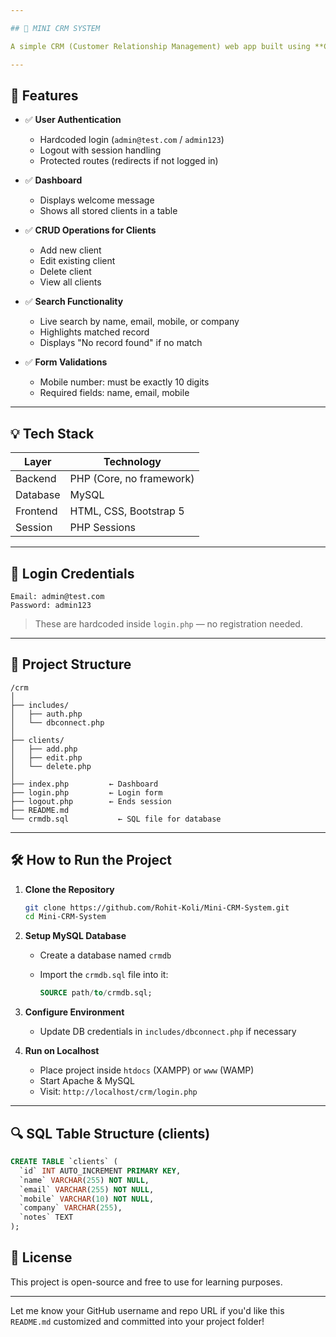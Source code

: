```yaml
---

## 📘 MINI CRM SYSTEM

A simple CRM (Customer Relationship Management) web app built using **Core PHP**, **MySQL**, and **Bootstrap**. This project simulates real-world backend development scenarios like authentication, session management, CRUD operations, and data validation.

---
```


## 🔧 Features

* ✅ **User Authentication**

  * Hardcoded login (`admin@test.com` / `admin123`)
  * Logout with session handling
  * Protected routes (redirects if not logged in)

* ✅ **Dashboard**

  * Displays welcome message
  * Shows all stored clients in a table

* ✅ **CRUD Operations for Clients**

  * Add new client
  * Edit existing client
  * Delete client
  * View all clients

* ✅ **Search Functionality**

  * Live search by name, email, mobile, or company
  * Highlights matched record
  * Displays "No record found" if no match

* ✅ **Form Validations**

  * Mobile number: must be exactly 10 digits
  * Required fields: name, email, mobile

---

## 💡 Tech Stack

| Layer    | Technology               |
| -------- | ------------------------ |
| Backend  | PHP (Core, no framework) |
| Database | MySQL                    |
| Frontend | HTML, CSS, Bootstrap 5   |
| Session  | PHP Sessions             |

---

## 🔐 Login Credentials

```
Email: admin@test.com
Password: admin123
```

> These are hardcoded inside `login.php` — no registration needed.

---

## 📁 Project Structure

```
/crm
│
├── includes/
│   ├── auth.php
│   └── dbconnect.php
│
├── clients/
│   ├── add.php
│   ├── edit.php
│   └── delete.php
│
├── index.php         ← Dashboard
├── login.php         ← Login form
├── logout.php        ← Ends session
├── README.md
└── crmdb.sql           ← SQL file for database
```

---

## 🛠️ How to Run the Project

1. **Clone the Repository**

   ```bash
   git clone https://github.com/Rohit-Koli/Mini-CRM-System.git
   cd Mini-CRM-System
   ```

2. **Setup MySQL Database**

   * Create a database named `crmdb`
   * Import the `crmdb.sql` file into it:

     ```sql
     SOURCE path/to/crmdb.sql;
     ```

3. **Configure Environment**

   * Update DB credentials in `includes/dbconnect.php` if necessary

4. **Run on Localhost**

   * Place project inside `htdocs` (XAMPP) or `www` (WAMP)
   * Start Apache & MySQL
   * Visit: `http://localhost/crm/login.php`

---

## 🔍 SQL Table Structure (clients)

```sql
CREATE TABLE `clients` (
  `id` INT AUTO_INCREMENT PRIMARY KEY,
  `name` VARCHAR(255) NOT NULL,
  `email` VARCHAR(255) NOT NULL,
  `mobile` VARCHAR(10) NOT NULL,
  `company` VARCHAR(255),
  `notes` TEXT
);
```
## 📄 License

This project is open-source and free to use for learning purposes.

---

Let me know your GitHub username and repo URL if you'd like this `README.md` customized and committed into your project folder!
